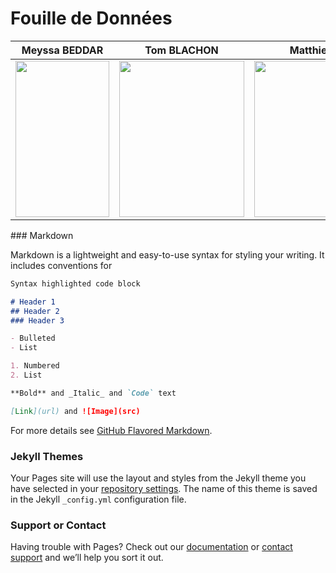# Fouille de Données
<head>
    <table >
        <thead >
            <tr >
                <th align="center">Meyssa BEDDAR</th>
                <th align="center">Tom BLACHON</th>
                <th align="center">Matthieu SIMOES</th>
            </tr>
        </thead>
        <tbody >
            <tr >
                <td ><img src="https://user-images.githubusercontent.com/72613969/108885128-b47ef580-7607-11eb-9342-6c32a4a504f2.jpg" width="150" height="250"></td>
                <td ><img src="https://user-images.githubusercontent.com/71490738/108892546-4ab71980-7610-11eb-8c2e-8de36b1260f0.jpg" width="200" height="250"></td>
                <td ><img src="https://user-images.githubusercontent.com/72613969/108886341-26a40a00-7609-11eb-8c06-92a1072fd7a6.jpg" width="250" height="250"></td>
            </tr>
        </tbody>
    </table>
</head>
### Markdown

Markdown is a lightweight and easy-to-use syntax for styling your writing. It includes conventions for

```markdown
Syntax highlighted code block

# Header 1
## Header 2
### Header 3

- Bulleted
- List

1. Numbered
2. List

**Bold** and _Italic_ and `Code` text

[Link](url) and ![Image](src)
```

For more details see [GitHub Flavored Markdown](https://guides.github.com/features/mastering-markdown/).

### Jekyll Themes

Your Pages site will use the layout and styles from the Jekyll theme you have selected in your [repository settings](https://github.com/Peadz/Fouille_de_Donnees/settings). The name of this theme is saved in the Jekyll `_config.yml` configuration file.

### Support or Contact

Having trouble with Pages? Check out our [documentation](https://docs.github.com/categories/github-pages-basics/) or [contact support](https://support.github.com/contact) and we’ll help you sort it out.
